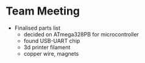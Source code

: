 # Team Meeting

- Finalised parts list
  - decided on ATmega328PB for microcontroller
  - found USB-UART chip
  - 3d printer filament
  - copper wire, magnets
